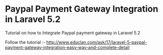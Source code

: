 # Paypal Payment Gateway Integration in Laravel 5.2
Tutorial on how to Integrate Paypal payment gateway in Laravel 5.2

Follow the tutorial :- http://www.educlan.com/ask/17/laravel-5-paypal-payment-gateway-integration-easy-way-and-complete-detail
